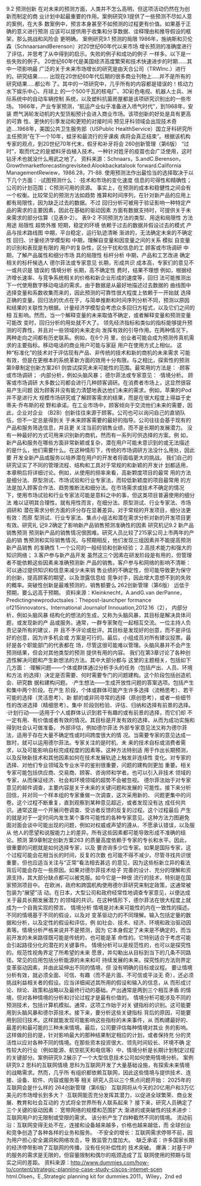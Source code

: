 9.2
预测创新
在对未来的预测方面，人类并不怎么高明，但这项活动仍然在为创新而制定的商
业计划中起最重要的作用。案例研究9.1提供了一些预测不尽如人意的案例，在大多
数案例中，预言本身甚至不如预测的过程更有价值。如果基于正确的意义进行预测
应该可以提供用于收集和分享数据、诠释理由和推导假设的框架，那么挑战和风险会
更明确。
案例研究9.1
预测的局限
1986年，施纳斯和贝伦森（SchnaarsandBerenson）对20世纪60年代以来市场
增长预测的准确度进行了评估，并思考了从中得到的启示。失败的例子和成功的例子
一样多。以下是一些失败的例子。
20世纪60年代是美国经济高度繁荣和技术快速进步的时期......其中一项影响最
广泛的关于未来市场增长的研究是由天合公司（TRWInc.）进行的。研究结果…....
出现在20世纪60年代后期的很多商业刊物上…..并不是所有的研究结果…..都公布
了。其中的一项研究中，几乎所有的内容都是错误的！核动力水下娱乐中心、月球上
的一个500千瓦的核电厂、3D彩色电视、机器人士兵、洲际系统中的自动车辆控制
系统，以及塑料抗菌房屋都是该项研究识别出的一些市场。
1966年，产业专家预测，“航运产业似乎准备进入喷气时代”，到1968年，安装
燃气涡轮发动机的大型货船预计会进入商业市场。该项创新的好处是具有更高的可靠
性、更快的引季发动和更短的对接时间
预见牙科领域会出现技术奇迹….1968年，美国公共卫生服务部（USPublic
HealthService）国立牙科研究所主任预测“在下一个10年，蛙牙和最流行的牙课疾
病将会真正结束”。根据该机构专家的观点，到20世纪70年代末，假牙和补牙将会
260创新管理（第6版）
“过时”，取而代之的是塑料牙齿植入技术。一种针对姓牙的疫苗也会广泛使用，这时
钻牙术也就没什么用武之地了。
资料来源：Schnaars，S.andC.Berenson，Growthmarketforecastingrevisited:Alookbackatalook
forward.California ManagementRewiew，1986.28，71-88.
使用预测法作出最恰当的选择取决于以下几个方面：
·试图预测什么：
·技术和市场的变化速度
信息的可得性和精确性；
公司的计划范围；
C预测可用的资源。
事实上，在预测的成本和稳健性之间会有一个权衡。比较常见的预测方法如趋势
推算和时间序列，在针对新产品的应用上都有局限性，因为缺乏过去的数据。不过
回归分析可被用于验证影响一种特定产品的需求的主要因素，因此在基础的驱动因素
方面有数据支持时，可提供关于未来需求的部分估算（见表9-2）。
表9-2
不同预测方法的类型、用途和局限性
方法
用途
局限性
超势外推
短期，稳定的环境
依赖于过去的数据并假设过去的模式
产品与技术路线图
中期，平台稳定，运行轨迹清晰
渐进的，无法确定未来的不确定性
回归、计量经济学模型和
中期，理解自变量和因变量之间的关系
模拟
自变量的识别和表现是有限的
用户的复杂性，区分干扰和信息的工
顾客或市场调研
中期，了解产品属性和细分市场
具的局限性
标杆分析
中期，产品和工艺改进
确定相关的标杆候选人
德尔菲法或专家意见
长期，形成共识
成本高，专家们的意见不一或共识是
错误的
情境分析
长期，高不确定性
费时，结果不理想
例如，根据经济增长速率、与竞争系统相关的价格和新企业形成的速度等，回归
法可能推测出下一代使用数字移动电话的需求。由于数据是从最好地描述过去数据的
曲线图中选择变量和系数收集而来的，因此预测的可靠性很大程度上依赖于一开始就
选择正确的变量。回归法的优点在于，与简单推断和时间序列分析不同，预测以原因
和结果的关联性为根据。计量经济学模型会考虑众多回归方程式，以及它们之间的相
互影响。然而，当一个解释变量的未来取值不确定，或者解释变量和预测变量可能改
变时，回归分析的用处就不大了。
领先经济指标和类似的指标能够提升预测的可靠性，并且对一些领域的未来走向
发挥有效的引导作用。在两种情况下，两种走向之间都有历史联系。例如，在6个月
里，创业者可能会成为预测传真机需求的主要指标。移动电话的商业用户可能与家庭
用户在使用方式上相似。
这种“标准化”的技术对于评估现有产品、非传统的技术和新的商机的未来需求
可能有效，但是在更根本的系统革新方面的效用十分有限。与之相比，探索性的预测
第9章制定创新方案261
则尝试探究未来可能性的范围。最常用的方法是：
·顾客或市场调研；
·内部分析，例如头脑风暴；
德尔菲法或专家意见：
·情境分析。
顾客或市场调研
大多数公司都会进行几种顾客调研。在消费者市场上，这显然很容易产生问题
因为顾客并没有能力清楚地表达他们未来的需求。例如，苹果的iPod并不是进行大
规模市场研究或了解顾客需求的结果，而是在很大程度上得益于史蒂夫·乔布斯的视
野和承诺。在工业市场中，顾客倾向于交流他们未来的需要，因此，企业对企业
（B2B）创新往往来源于顾客。公司也可以询问自己的直销队伍，但不一定总是得到关
于未来顾客需要的最好的指导。公司往往会基于现有的产品和服务筛选信息，并且更
关注当前的销售业绩，而不是长期的发展潜力。
没有一种最好的方式可用来识别新的商机，然而有一系列可供选择的方案。例
如，新产品和服务在哪些方面非常新颖或复杂，潜在用户可能未意识到的或无法描述
的是什么，他们需要什么。在这种情形下，传统的市场调研方法没什么用处，因此要
开发全新产品或服务以培养潜在用户的开发者将面临更大的挑战。
我们自己的研究证实了不同的管理流程、结构和工具对于常规的和新颖的开发计
划都适用，本章稍后将详细讨论。例如，从使用的频率来看，高新颗度项目的最常
用的方法是细分法、原型测试、市场试验和行业专家法，而较低新颖度的项目最常用
的方法是加入顾客合作法、趋势推断法和细分法。在市场需求或技术不确定的情况
下，使用市场试验和行业专家法可能是意料之中的事，但这类项目普遍使用的细分法
难以证明其合理性。就有用性而言，在细分法、原型测试、行业专家法、市场调研和
潜在需求分析方面的评分存在显著差异。对于常规的开发项目，细分法更有效：而原
型测试、行业专家法、集点小组法和潜在需求分析对新的开发项目更有效。研究礼
记9.2确定了影响新产品销售预测准确性的因素
研究机记9.2
新产品销售预测
预测新产品的销售情况很困难。研究人员比较了215家公司上市两年的产品的销
售预测和实际销售情况。与预期相反，他们发现三组因素并不能提高预测新产品销售
的准确性
1.一个公司的一般经验和创新经验；
2.高技术能力和强大的知识网络；
3.客户参与新产品开发
虽然这三个因素在研发阶段是有用的，但管理者不能依赖这些因素来准确预测新
产品的销售。客户参与和网络的影响不清晰：可以通过提供知识和信息来减少未来销
售业绩的不确定性，但可能导致更为保守的创新，提高顾客的期望，以及泄露信息给
竞争对手，因此增大意想不到的失败的概率。突破性创新是最难预测的，销售额要么
262创新管理（第6版）
远低于预期，要么远高于预期。
资料来源：Kleinknecht，A.andG.van derPanne，Predictingnewproductsales：Thepost-launchper
formance of215innovators，International Journalof Innouation,2012.16（2），
内部分析，例如头脑风暴
结构化的想法的生成，又称为头脑风暴，其目标是解决具体问题，或发现新的产
品或服务。通常，一群专家聚在一起相互交流。一位主持人负责记录所有的建议，并
且不予评论或批评。其目标是发现好的创意，而不是评估好的创意，因为许多机会或
方案是可行的。最后，小组成员对所有建议投票。最好是各个职能部门的代表都在
场，尽管这很可能难以管理。头脑风暴并不会产生预测结果，但会对其他类型的预测
提供有用的内容。
我们在第3章讨论了各种创造性解决问题和产生新想法的方法。其中大部分都与
这里的主题相关，包括如下几方面：
·理解问题——个体或群体通过分析手头的任务（包括产出、人员、环境和方法
的选择）决定是否需要、何时需要专门的问题建构。这个阶段包括创造机会、研究数
据和建构问题。
·产生想法——生成开放性问题的答案选项。包括产生和集中两个阶段。在产生
阶段，个体或群体可能产生许多选择（流畅思考）、若干可能的选择（灵活思考）、新
额的或非同寻常的选择（原创思考），或者一些细节性的改进选择（精细思考）。集中
阶段则检验、评估、归纳和选择有前景的选择。
·计划行动——适用于个人或群体认识到若干有趣的或有前景的选择，而它们却
不一定有用、有价值或者有效的情况。其目标是开发有效的选择，从而为成功实施和
得到社会认可做准备。
外部评估，例如德尔菲法
外部专家意见法又称为德尔菲法，适用于存在大量不确定性或时间跨度很大的情
况。当需要专家的意见达成一致时，就可以运用德尔菲法。专家关注的是时机、未
来的技术自标或消费者需求，以及可能影响自标完成程度的因素等。这种方法特别适
用于作出长期预测，以及反映新技术和其他因素如何在技术发展轨迹上触发非连续性
变化。对专家的选择、对他们专业领域及专业水平的鉴别很重要，问题的建构则更加
重要。相关专家可能包括供应商、交易商、顾客、咨询师和学者。也可以引入非技术
领域的专家，从而保证经济、社会和环境领域的超势不会被忽视。
德尔菲法始于对专家意见的邮件调查，主要内容是关于未来的关键问题和发展的
可能性。接下来分析回信，并对同一个样本组的专家重做一次调查，这次采用新的、
问题更集中的问卷。这个过程不断重复，直到观察到某种意见超近，或者发现没有达
成任何共识。通常这是一个开展问卷调查、受访者反馈的反复的过程。这个过程最后
产生的就是对于一定时间内发生某个事件可能性的各种专家意见。这种方法力图避免
面对面会谈中可能出现的问题，例如对权威或声望的遵从、不愿承认错误，以及服从
他人的愿望和说服能力上的差异。所有这些因素都可能导致形成不准确的结论。预测
第9章制定创新方案263
的质量高度依赖于专家的专长和水平。因此，很重要的问题就是如何选择专家，以及
要咨询多少位专家。如果是国际专家，这个过程可能会花相当长的时间，反复的次数
也可能不得不减少。尽管寻找共识很重要，但也应适当关注与“正常”看法相去甚远
的意见，因为这些标新立异的看法背后可能会存在一些原因。如果对德尔菲技术给子
完善的设计、充分的理解和资源支持，其大部分缺点都可以被克服。如今它是一种很
流行的技术，特别是在国家预测项目中。
在欧洲，政府和跨国机构使用德尔菲研究来制定政策，这通常被包装为“展望”活
动。在日本，大型公司和政府经常性地调查专家意见，以便达成关于最具长期发展潜力
的领域的共识。在这种情形下，德尔菲法在很大程度上就成为一个自我实现的预言。
情境分析
情境是对未来可能性的内在一致性的描述。不同的情境基于不同的假设，以及对
变革驱动力的不同理解。输入包括定量的数据和分析，以及定性的假设和评估，例
如社会、技术、经济、环境和政治驱动因素等。情境分析严格来说并不是预测，因为
它本身假定了未来是不确定的，而当前开发的未来路径既可能是传统的，也可能是革
命性的。它特别适合于考虑可能会引起路径分化的潜在的关键事件。
情境分析可以是规范性的，也可以是探究性的。规范性视角界定了所希望的未来
愿景，并勾勒出从目标到当下的几条不同路径。常见的应用包括分析能源的未来和可
持续发展的未来。探究性的方法则界定变革驱动因素，并由此延伸出不同的情境，但
没有明确的目标或议程。
要让情境分析有效，就必须全面、可信、有趣（而不是片面、不可信或平淡无
奇），还必须挑战利益相关者的假设。应当详细闻述其所用的假设和输入的信息，从
而形成讨论、辩论、政策和战略以及最终行动的基础。产出通常是两到三个相互矛盾
的情境，但对各种情境的分析和讨论过程才是最有价值的。
情境分析可能涉及不同的预测技术，包括计算机模拟。通常，这项工作始于对关
键指标的识别。这可能要用到头脑风暴和德尔菲技术。接下来，要分析这些关键指标
背后的原因，可能要用到回归技术。这样就能发现可能影响这些指标的未来事件，从
而构建最好的、最差的和最可能的三种未来情境。最后，公司要评估每种情境对其业
务的影响。这样做的目的是，针对影响最大的那种结果制定相应的计划，或者保持充
分的灵活性以应对各种不同的情境。在那些资本投资很大、领先时间较长、环境不确
定性较大的行业（例如能源、航空航天和电信等）中，情境分析是长期计划制定过程
的关键部分。案例研究9.2展示了一个大型信息技术公司如何使用情境分析。
案例研究9.2
思科的互联网情境
思科为互联网开发了大量基础设施，有探索未来情境的战略需求。然而，几乎所
有组织都依赖互联网，因此这些情境与提供技术、连接、设备、软件、内容或服务等
相关
研究人员以三个焦点问题开始：
2025年的互联网会是什么样的
264创新管理（第6版）
互联网将从今天的20亿用户和3万亿美元的市场增长到多大？
·互联网能否充分发挥其潜力，以促进全球繁荣、商业发展、教育和社会互动的
方式将全世界所有人联系起来？
接下来，研究人员确定了三个关键的驱动因素：
宽带网络的规模和范围扩大
渐进的或突破性的技术进步：
互联网用户的无限制或受限的需求。
该分析产生了四种截然不同的情境。
流动前沿：互联网变得无处不在，连接和设备越来越多，价格也越来越低，而
全球创业和竞争创造了各种各样的业务和服务。
·不安全的增长：互联网需求停带不前，因为用户担心安全漏洞和网络攻击，导
致监管力度加大。
·缺乏承诺：许多国家长期的经济停带影响了互联网的传播，没有任何补偿性的
技术突破。
爆满：对基于IP的服务的需求是无限的，但容量限制和偶尔的瓶颈造成了互
联网使用的预期与现实之间的差距。
资料来源：http://www.dummies.com/how-to/content/strategic-planning-case-study-ciscos-intemet-scen
html.Olsen，E.,Strategic planning kit for dummies.2011，Wiley，2nd ed

